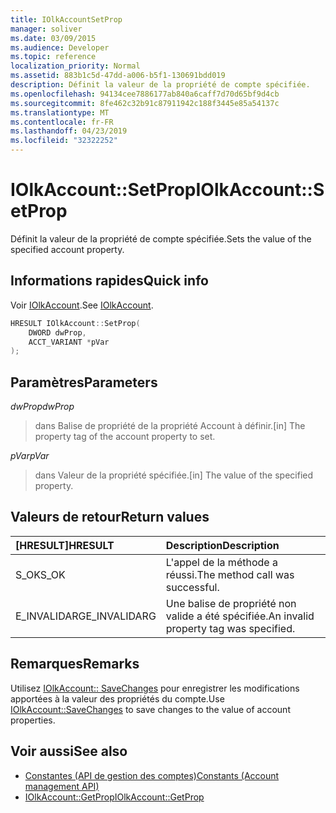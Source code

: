 ```yaml
---
title: IOlkAccountSetProp
manager: soliver
ms.date: 03/09/2015
ms.audience: Developer
ms.topic: reference
localization_priority: Normal
ms.assetid: 883b1c5d-47dd-a006-b5f1-130691bdd019
description: Définit la valeur de la propriété de compte spécifiée.
ms.openlocfilehash: 94134cee7886177ab840a6caff7d70d65bf9d4cb
ms.sourcegitcommit: 8fe462c32b91c87911942c188f3445e85a54137c
ms.translationtype: MT
ms.contentlocale: fr-FR
ms.lasthandoff: 04/23/2019
ms.locfileid: "32322252"
---
```

# <a name="iolkaccountsetprop"></a><span data-ttu-id="1e1c8-103">IOlkAccount::SetProp</span><span class="sxs-lookup"><span data-stu-id="1e1c8-103">IOlkAccount::SetProp</span></span>

<span data-ttu-id="1e1c8-104">Définit la valeur de la propriété de compte spécifiée.</span><span class="sxs-lookup"><span data-stu-id="1e1c8-104">Sets the value of the specified account property.</span></span>
  
## <a name="quick-info"></a><span data-ttu-id="1e1c8-105">Informations rapides</span><span class="sxs-lookup"><span data-stu-id="1e1c8-105">Quick info</span></span>

<span data-ttu-id="1e1c8-106">Voir [IOlkAccount](iolkaccount.md).</span><span class="sxs-lookup"><span data-stu-id="1e1c8-106">See [IOlkAccount](iolkaccount.md).</span></span>
  
```cpp
HRESULT IOlkAccount::SetProp(  
    DWORD dwProp, 
    ACCT_VARIANT *pVar 
);
```

## <a name="parameters"></a><span data-ttu-id="1e1c8-107">Paramètres</span><span class="sxs-lookup"><span data-stu-id="1e1c8-107">Parameters</span></span>

<span data-ttu-id="1e1c8-108">_dwProp_</span><span class="sxs-lookup"><span data-stu-id="1e1c8-108">_dwProp_</span></span>
  
> <span data-ttu-id="1e1c8-109">dans Balise de propriété de la propriété Account à définir.</span><span class="sxs-lookup"><span data-stu-id="1e1c8-109">[in] The property tag of the account property to set.</span></span>
    
<span data-ttu-id="1e1c8-110">_pVar_</span><span class="sxs-lookup"><span data-stu-id="1e1c8-110">_pVar_</span></span>
  
> <span data-ttu-id="1e1c8-111">dans Valeur de la propriété spécifiée.</span><span class="sxs-lookup"><span data-stu-id="1e1c8-111">[in] The value of the specified property.</span></span>
    
## <a name="return-values"></a><span data-ttu-id="1e1c8-112">Valeurs de retour</span><span class="sxs-lookup"><span data-stu-id="1e1c8-112">Return values</span></span>

|<span data-ttu-id="1e1c8-113">**[HRESULT]**</span><span class="sxs-lookup"><span data-stu-id="1e1c8-113">**HRESULT**</span></span>|<span data-ttu-id="1e1c8-114">**Description**</span><span class="sxs-lookup"><span data-stu-id="1e1c8-114">**Description**</span></span>|
|:-----|:-----|
|<span data-ttu-id="1e1c8-115">S_OK</span><span class="sxs-lookup"><span data-stu-id="1e1c8-115">S_OK</span></span>  <br/> |<span data-ttu-id="1e1c8-116">L'appel de la méthode a réussi.</span><span class="sxs-lookup"><span data-stu-id="1e1c8-116">The method call was successful.</span></span>  <br/> |
|<span data-ttu-id="1e1c8-117">E_INVALIDARG</span><span class="sxs-lookup"><span data-stu-id="1e1c8-117">E_INVALIDARG</span></span>  <br/> |<span data-ttu-id="1e1c8-118">Une balise de propriété non valide a été spécifiée.</span><span class="sxs-lookup"><span data-stu-id="1e1c8-118">An invalid property tag was specified.</span></span>  <br/> |
   
## <a name="remarks"></a><span data-ttu-id="1e1c8-119">Remarques</span><span class="sxs-lookup"><span data-stu-id="1e1c8-119">Remarks</span></span>

<span data-ttu-id="1e1c8-120">Utilisez [IOlkAccount:: SaveChanges](iolkaccount-savechanges.md) pour enregistrer les modifications apportées à la valeur des propriétés du compte.</span><span class="sxs-lookup"><span data-stu-id="1e1c8-120">Use [IOlkAccount::SaveChanges](iolkaccount-savechanges.md) to save changes to the value of account properties.</span></span> 
  
## <a name="see-also"></a><span data-ttu-id="1e1c8-121">Voir aussi</span><span class="sxs-lookup"><span data-stu-id="1e1c8-121">See also</span></span>

- [<span data-ttu-id="1e1c8-122">Constantes (API de gestion des comptes)</span><span class="sxs-lookup"><span data-stu-id="1e1c8-122">Constants (Account management API)</span></span>](constants-account-management-api.md) 
- [<span data-ttu-id="1e1c8-123">IOlkAccount::GetProp</span><span class="sxs-lookup"><span data-stu-id="1e1c8-123">IOlkAccount::GetProp</span></span>](iolkaccount-getprop.md)


